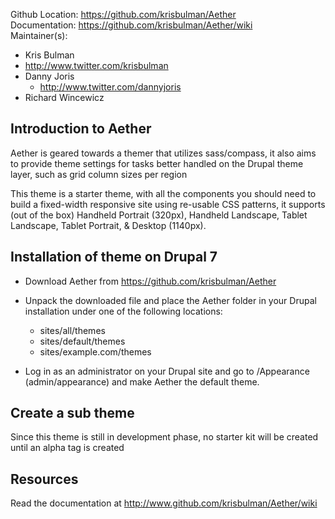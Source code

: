 
  Github Location: https://github.com/krisbulman/Aether  
  Documentation:   https://github.com/krisbulman/Aether/wiki  
  Maintainer(s):  

* Kris Bulman  
 * http://www.twitter.com/krisbulman  
* Danny Joris  
  * http://www.twitter.com/dannyjoris  
* Richard Wincewicz  

Introduction to Aether
------------------------

Aether is geared towards a themer that utilizes sass/compass, it also aims to provide theme settings
for tasks better handled on the Drupal theme layer, such as grid column sizes per region 

This theme is a starter theme, with all the components you should need to build a fixed-width responsive site using re-usable CSS patterns, it supports (out of the box) Handheld Portrait (320px), Handheld Landscape, Tablet Landscape, Tablet Portrait, & Desktop (1140px).

Installation of theme on Drupal 7
------------------------

- Download Aether from https://github.com/krisbulman/Aether
- Unpack the downloaded file and place the Aether folder in your Drupal installation under 
  one of the following locations:

    * sites/all/themes
    * sites/default/themes
    * sites/example.com/themes 

- Log in as an administrator on your Drupal site and go to 
  /Appearance (admin/appearance) and make Aether the default theme.

Create a sub theme
------------------
Since this theme is still in development phase, no starter kit will be created until an alpha tag is created

Resources
---------

Read the documentation at http://www.github.com/krisbulman/Aether/wiki
